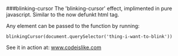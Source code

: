 ###blinking-cursor
The 'blinking-cursor' effect, implimented in pure javascript. Similar to the now defunkt html <blink> tag.

Any element can be passed to the function by running:
```
blinkingCursor(document.querySelector('thing-i-want-to-blink'))
```

See it in action at: www.codeislike.com
